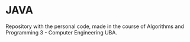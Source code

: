 # JAVA
Repository with the personal code, made in the course of Algorithms and Programming 3 - Computer Engineering UBA.

